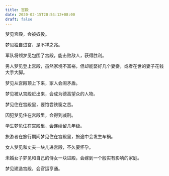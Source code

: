 ```yaml
---
title: 宫殿
date: 2020-02-15T20:54:12+08:00
draft: false
---
```


梦见宫殿，会被奴役。


梦见独自进宫，是不祥之兆。


军队将领梦见包围了宫殿，能击败敌人，获得胜利。


男人梦见登上宫殿，虽然家境不富裕，但却能娶好几个妻妾，或者在世的妻子花钱大手大脚。


梦见从宫殿顶上下来，家人会闹矛盾。


梦见被从宫殿赶出来，会成为德高望众的人物。


梦见住在宫殿里，要饱尝铁窗之苦。


囚犯梦见住在宫殿里，会得到减刑。


学生梦见住在宫殿里，会连续留几年级。


旅游者在旅行期间梦见住在宫殿里，旅途中会发生车祸。


女人梦见和丈夫一块儿进宫殿，不久要怀孕。


未婚女子梦见和自己的侍女一块进殿，会嫁到一个殷实有影响的家庭。


梦见建造宫殿，会官运亨通。
